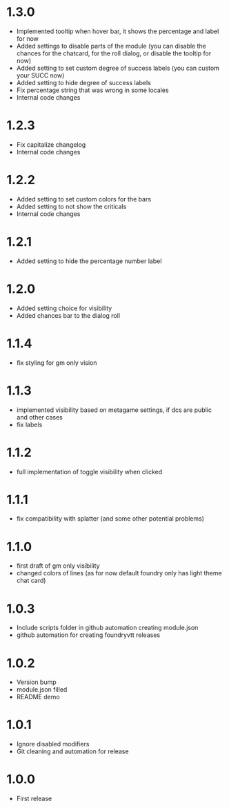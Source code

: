 # 1.3.0
- Implemented tooltip when hover bar, it shows the percentage and label for now
- Added settings to disable parts of the module (you can disable the chances for the chatcard, for the roll dialog, or disable the tooltip for now)
- Added setting to set custom degree of success labels (you can custom your SUCC now)
- Added setting to hide degree of success labels
- Fix percentage string that was wrong in some locales
- Internal code changes

# 1.2.3
- Fix capitalize changelog
- Internal code changes

# 1.2.2
- Added setting to set custom colors for the bars
- Added setting to not show the criticals
- Internal code changes

# 1.2.1
- Added setting to hide the percentage number label

# 1.2.0
- Added setting choice for visibility
- Added chances bar to the dialog roll

# 1.1.4
- fix styling for gm only vision

# 1.1.3
- implemented visibility based on metagame settings, if dcs are public and other cases
- fix labels

# 1.1.2
- full implementation of toggle visibility when clicked

# 1.1.1
- fix compatibility with splatter (and some other potential problems)

# 1.1.0
- first draft of gm only visibility
- changed colors of lines (as for now default foundry only has light theme chat card)

# 1.0.3
- Include scripts folder in github automation creating module.json
- github automation for creating foundryvtt releases

# 1.0.2
- Version bump
- module.json filled
- README demo

# 1.0.1
- Ignore disabled modifiers
- Git cleaning and automation for release

# 1.0.0
- First release